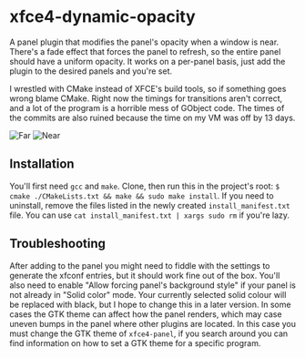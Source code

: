 # xfce4-dynamic-opacity
A panel plugin that modifies the panel's opacity when a window is near. There's a fade effect that forces the panel to refresh, so the entire panel should have a uniform opacity. It works on a per-panel basis, just add the plugin to the desired panels and you're set.

I wrestled with CMake instead of XFCE's build tools, so if something goes wrong blame CMake. Right now the timings for transitions aren't correct, and a lot of the program is a horrible mess of GObject code. The times of the commits are also ruined because the time on my VM was off by 13 days.

![Far](https://raw.githubusercontent.com/mhgar/xfce4-dynamic-opacity/master/1.png) ![Near](https://raw.githubusercontent.com/mhgar/xfce4-dynamic-opacity/master/2.png)

## Installation
You'll first need ``gcc`` and ``make``. Clone, then run this in the project's root:
``$ cmake ./CMakeLists.txt && make && sudo make install``. If you need to uninstall, remove the files listed in the newly created ``install_manifest.txt`` file. You can use ``cat install_manifest.txt | xargs sudo rm`` if you're lazy.

## Troubleshooting
After adding to the panel you might need to fiddle with the settings to generate the xfconf entries, but it should work fine out of the box. You'll also need to enable "Allow forcing panel's background style" if your panel is not already in "Solid color" mode. Your currently selected solid colour will be replaced with black, but I hope to change this in a later version. In some cases the GTK theme can affect how the panel renders, which may case uneven bumps in the panel where other plugins are located. In this case you must change the GTK theme of ``xfce4-panel``, if you search around you can find information on how to set a GTK theme for a specific program.
